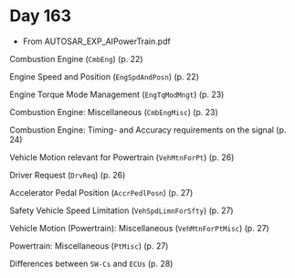 # Day 163

* From AUTOSAR\_EXP\_AIPowerTrain.pdf

Combustion Engine (`CmbEng`) (p. 22)

Engine Speed and Position (`EngSpdAndPosn`) (p. 22)

Engine Torque Mode Management (`EngTqModMngt`) (p. 23)

Combustion Engine: Miscellaneous (`CmbEngMisc`) (p. 23)

Combustion Engine: Timing- and Accuracy requirements on the signal (p. 24)

Vehicle Motion relevant for Powertrain (`VehMtnForPt`) (p. 26)

Driver Request (`DrvReq`) (p. 26)

Accelerator Pedal Position (`AccrPedlPosn`) (p. 27)

Safety Vehicle Speed Limitation (`VehSpdLimnForSfty`) (p. 27)

Vehicle Motion (Powertrain): Miscellaneous (`VehMtnForPtMisc`) (p. 27)

Powertrain: Miscellaneous (`PtMisc`) (p. 27)

Differences between `SW-Cs` and `ECUs` (p. 28)
